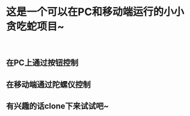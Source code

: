 <h1>这是一个可以在PC和移动端运行的小小贪吃蛇项目~</h1></br>
<h2>在PC上通过按钮控制</h2>
<h2>在移动端通过陀螺仪控制</h2>
<h2>有兴趣的话clone下来试试吧~</h2>
